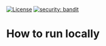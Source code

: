 [![License](https://img.shields.io/badge/License-Apache_2.0-blue.svg)](https://opensource.org/licenses/Apache-2.0) [![security: bandit](https://img.shields.io/badge/security-bandit-yellow.svg)](https://github.com/PyCQA/bandit)



# How to run locally

